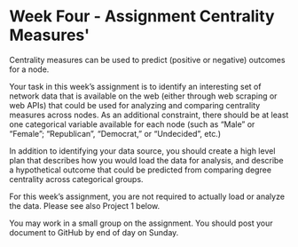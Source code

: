 # Week Four - Assignment Centrality Measures'

Centrality measures can be used to predict (positive or negative) outcomes for a node.

Your task in this week’s assignment is to identify an interesting set of network data that is available on the web (either through web scraping or web APIs) that could be used for analyzing and comparing centrality measures across nodes.  As an additional constraint, there should be at least one categorical variable available for each node (such as “Male” or “Female”; “Republican”, “Democrat,” or “Undecided”, etc.)

In addition to identifying your data source, you should create a high level plan that describes how you would load the data for analysis, and describe a hypothetical outcome that could be predicted from comparing degree centrality across categorical groups. 

For this week’s assignment, you are not required to actually load or analyze the data.  Please see also Project 1 below.

You may work in a small group on the assignment.   You should post your document to GitHub by end of day on Sunday.

